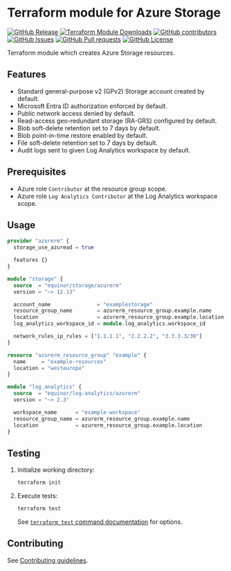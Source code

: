 # Terraform module for Azure Storage

[![GitHub Release](https://img.shields.io/github/v/release/equinor/terraform-azurerm-storage?color=blue)](https://github.com/equinor/terraform-azurerm-storage/releases/latest)
[![Terraform Module Downloads](https://img.shields.io/terraform/module/dt/equinor/storage/azurerm?color=brightgreen)](https://registry.terraform.io/modules/equinor/storage/azurerm/latest)
[![GitHub contributors](https://img.shields.io/github/contributors/equinor/terraform-azurerm-storage?color=brightgreen)](https://github.com/equinor/terraform-azurerm-storage/graphs/contributors)
[![GitHub Issues](https://img.shields.io/github/issues/equinor/terraform-azurerm-storage?color=yellow)](https://github.com/equinor/terraform-azurerm-storage/issues)
[![GitHub Pull requests](https://img.shields.io/github/issues-pr/equinor/terraform-azurerm-storage?color=yellow)](https://github.com/equinor/terraform-azurerm-storage/pulls)
[![GitHub License](https://img.shields.io/github/license/equinor/terraform-azurerm-storage?color=green)](https://github.com/equinor/terraform-azurerm-storage/blob/main/LICENSE)

Terraform module which creates Azure Storage resources.

## Features

- Standard general-purpose v2 (GPv2) Storage account created by default.
- Microsoft Entra ID authorization enforced by default.
- Public network access denied by default.
- Read-access geo-redundant storage (RA-GRS) configured by default.
- Blob soft-delete retention set to 7 days by default.
- Blob point-in-time restore enabled by default.
- File soft-delete retention set to 7 days by default.
- Audit logs sent to given Log Analytics workspace by default.

## Prerequisites

- Azure role `Contributor` at the resource group scope.
- Azure role `Log Analytics Contributor` at the Log Analytics workspace scope.

## Usage

```terraform
provider "azurerm" {
  storage_use_azuread = true

  features {}
}

module "storage" {
  source  = "equinor/storage/azurerm"
  version = "~> 12.13"

  account_name               = "examplestorage"
  resource_group_name        = azurerm_resource_group.example.name
  location                   = azurerm_resource_group.example.location
  log_analytics_workspace_id = module.log_analytics.workspace_id

  network_rules_ip_rules = ["1.1.1.1", "2.2.2.2", "3.3.3.3/30"]
}

resource "azurerm_resource_group" "example" {
  name     = "example-resources"
  location = "westeurope"
}

module "log_analytics" {
  source  = "equinor/log-analytics/azurerm"
  version = "~> 2.3"

  workspace_name      = "example-workspace"
  resource_group_name = azurerm_resource_group.example.name
  location            = azurerm_resource_group.example.location
}
```

## Testing

1. Initialize working directory:

    ```bash
    terraform init
    ```

1. Execute tests:

    ```bash
    terraform test
    ```

    See [`terraform test` command documentation](https://developer.hashicorp.com/terraform/cli/commands/test) for options.

## Contributing

See [Contributing guidelines](https://github.com/equinor/terraform-baseline/blob/main/CONTRIBUTING.md).
